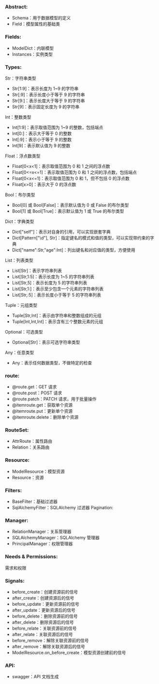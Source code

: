 ### Abstract:

- Schema：用于数据模型的定义
- Field：模型属性的基础类

### Fields:
- ModelDict：内联模型
- Instances：实例类型
### Types:

Str：字符串类型
- Str[1:9]：表示长度为 1~9 的字符串
- Str[:9]：表示长度小于等于 9 的字符串
- Str[9:]：表示长度大于等于 9 的字符串
- Str[9]：表示固定长度为 9 的字符串

Int：整数类型
- Int[1:9]：表示取值范围为 1~9 的整数，包括端点
- Int[0:]：表示大于等于 0 的整数
- Int[:9]：表示小于等于 9 的整数
- Int[9]：表示默认值为 9 的整数

Float：浮点数类型
- Float[0<x<1]：表示取值范围为 0 和 1 之间的浮点数
- Float[0<=x<=1]：表示取值范围为 0 和 1 之间的浮点数，包括端点
- Float[0<x<=1]：表示取值范围为 0 和 1，但不包括 0 的浮点数
- Float[x>0]：表示大于 0 的浮点数

Bool：布尔类型
- Bool[0] 或 Bool[False]：表示默认值为 0 或 False 的布尔类型
- Bool[1] 或 Bool[True]：表示默认值为 1 或 True 的布尔类型

Dict：字典类型
- Dict["self"]：表示对自身的引用，可以实现嵌套字典
- Dict[Pattern["\d"], Str]：指定键名的模式和值的类型，可以实现带约束的字典
- Dict["name":Str,"age":Int]：列出键名和对应值的类型，方便使用

List：列表类型
- List[Str]：表示字符串列表
- List[Str,1:5]：表示长度为 1~5 的字符串列表
- List[Str,5]：表示长度为 5 的字符串列表
- List[Str,1:]：表示至少包含一个元素的字符串列表
- List[Str,:5]：表示长度小于等于 5 的字符串列表

Tuple：元组类型
- Tuple[Str,Int]：表示由字符串和整数组成的元组
- Tuple[Int,Int,Int]：表示含有三个整数元素的元组

Optional：可选类型
- Optional[Str]：表示可选字符串类型

Any：任意类型
- Any：表示任何数据类型，不做特定的检查

### route:

- @route.get：GET 请求
- @route.post：POST 请求
- @route.patch：PATCH 请求，用于批量操作
- @itemroute.get：获取单个资源
- @itemroute.put：更新单个资源
- @itemroute.delete：删除单个资源

### RouteSet:

- AttrRoute：属性路由
- Relation：关系路由
### Resource:

- ModelResource：模型资源
- Resource：资源
### Filters:

- BaseFilter：基础过滤器
- SqlAlchemyFilter：SQLAlchemy 过滤器
Pagination:

### Manager:

- RelationManager：关系管理器
- SQLAlchemyManager：SQLAlchemy 管理器
- PrincipalManager：权限管理器
### Needs & Permissions:

需求和权限
### Signals:

- before_create：创建资源前的信号
- after_create：创建资源后的信号
- before_update：更新资源前的信号
- after_update：更新资源后的信号
- before_delete：删除资源前的信号
- after_delete：删除资源后的信号
- before_relate：关联资源前的信号
- after_relate：关联资源后的信号
- before_remove：解除关联资源前的信号
- after_remove：解除关联资源后的信号 
- ModelResource.on_before_create：模型资源创建前的信号

### API:

- swagger：API 文档生成
